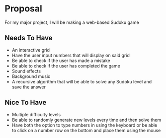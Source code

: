 # Proposal
For my major project, I will be making a web-based Sudoku game

## Needs To Have
- An interactive grid
- Have the user input numbers that will display on said grid
- Be able to check if the user has made a mistake
- Be able to check if the user has completed the game
- Sound effects
- Background music
- A recursive algorithm that will be able to solve any Sudoku level and save the answer

## Nice To Have
- Multiple difficulty levels
- Be able to randomly generate new levels every time and then solve them
- Have both the option to type numbers in using the keyboard or be able to click on a number row on the bottom and place them using the mouse
